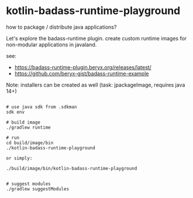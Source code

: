 # kotlin-badass-runtime-playground
how to package / distribute java applications?

Let's explore the badass-runtime plugin. 
create custom runtime images for non-modular applications in javaland.

see:
- https://badass-runtime-plugin.beryx.org/releases/latest/
- https://github.com/beryx-gist/badass-runtime-example

Note: installers can be created as well (task: jpackageImage, requires java 14+)

```

# use java sdk from .sdkman
sdk env

# build image
./gradlew runtime

# run
cd build/image/bin
./kotlin-badass-runtime-playground

or simply:

./build/image/bin/kotlin-badass-runtime-playground


# suggest modules
./gradlew suggestModules
```
